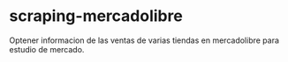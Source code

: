 # scraping-mercadolibre
Optener informacion de las ventas de varias tiendas en mercadolibre para estudio de mercado.
